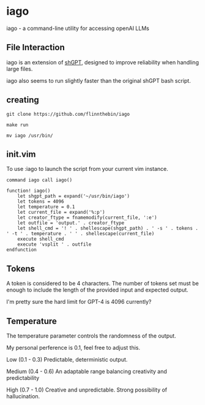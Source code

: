 # iago                                                                                                                                                                                                          
iago - a command-line utility for accessing openAI LLMs

## File Interaction                                                                                                                                                                                                
iago is an extension of [shGPT](https://github.com/flinnthebin/shGPT), designed to improve reliability when handling large files.

iago also seems to run slightly faster than the original shGPT bash script.

## creating 

```
git clone https://github.com/flinnthebin/iago

make run

mv iago /usr/bin/

```
## init.vim

To use :iago to launch the script from your current vim instance.

```
command iago call iago()

function! iago()
    let shgpt_path = expand('~/usr/bin/iago')
    let tokens = 4096
    let temperature = 0.1
    let current_file = expand('%:p')
    let creator_ftype = fnamemodify(current_file, ':e')
    let outfile = 'output.' . creator_ftype
    let shell_cmd = '! ' . shellescape(shgpt_path) . ' -s ' . tokens . ' -t ' . temperature . ' ' . shellescape(current_file)
    execute shell_cmd
    execute 'vsplit ' . outfile
endfunction
```

## Tokens

A token is considered to be 4 characters. The number of tokens set must be enough to include the length
of the provided input and expected output.

I'm pretty sure the hard limit for GPT-4 is 4096 currently?

## Temperature

The temperature parameter controls the randomness of the output. 

My personal perference is 0.1, feel free to adjust this.

Low (0.1 - 0.3)
Predictable, deterministic output.

Medium (0.4 - 0.6)
An adaptable range balancing creativity and predictability

High (0.7 - 1.0)
Creative and unpredictable. Strong possibility of hallucination.



